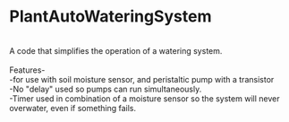 # PlantAutoWateringSystem<br />
<br />
A code that simplifies the operation of a watering system.<br />
<br />
Features-<br />
-for use with soil moisture sensor, and peristaltic pump with a transistor <br />
-No "delay" used so pumps can run simultaneously.<br />
-Timer used in combination of a moisture sensor so the system will never overwater, even if something fails. 
